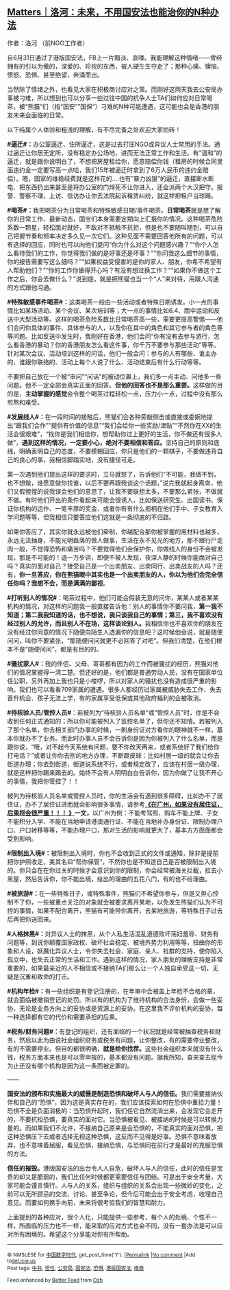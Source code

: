 <!--1594202238000-->
[Matters｜洛河：未来，不用国安法也能治你的N种办法](https://chinadigitaltimes.net/chinese/2020/07/%e6%b4%9b%e6%b2%b3%ef%bc%9a%e6%9c%aa%e6%9d%a5%ef%bc%8c%e4%b8%8d%e7%94%a8%e5%9b%bd%e5%ae%89%e6%b3%95%e4%b9%9f%e8%83%bd%e6%b2%bb%e4%bd%a0%e7%9a%84n%e7%a7%8d%e5%8a%9e%e6%b3%95/)
------

<p>作者：洛河 （前NGO工作者）</p><p>自6月31日通过了港版国安法，FB上一片黯淡、哀嚎。我能理解这种情绪——曾经拥有的引以为傲的，深爱的、珍视的东西，被人硬生生夺走了；那种心痛、懊恼、愤怒、恐惧、甚至绝望，奔涌而出。</p><p>当然除了情绪之外，也看见大家在积极商讨应对之策。而刚好这两天我去公安局办事被刁难，所以想到也可以分享一些过往中国的抗争人士TA们如何应对日常喝茶，被“熊猫”们（指“国安””国保“）刁难的N种可能遭遇，这可能也会是香港的朋友未来会面临的日常。</p><p>以下纯属个人体验和粗浅的理解，有不尽完备之处欢迎大家拍砖！</p><p><strong>#逼迁#：</strong>办公室逼迁、住所逼迁，这是过去打压NGO或异议人士常用的手法。通过逼迁让你居无定所，没有稳定办公场地，进而无法正常工作和生活。有“温和”的逼迁，就是跟你说明白了，不想把房屋租给你，愿意赔偿你钱（租房的时候合同里面违约金一定要写高一点哈，我们15年被逼迁时拿到了6万人民币的违约金赔偿）。嗯，国家的维稳经费就是这样花的&#8230;.也有&#8221;暴力凶狠&#8221;的逼迁，直接断水断电、把东西扔出来甚至是将办公室的门焊死不让你进入，还会派两个大汉把守。报警、警察不理，上访、信访办让你去法院起诉租赁纠纷，就这样把租户当球踢。</p><p><strong>#喝茶#：</strong>我把喝茶分为日常喝茶和特殊敏感日期/事件喝茶。<strong>日常喝茶</strong>就是想了解你的日常工作、最新动态，国宝们本身需要定期向上汇报你的情况。这种喝茶危险系数一颗星，轻松面对就好，不敌对不抵触不抗拒，但是也不要随叫随到，可以自己把握节奏和频率决定多久见一次它们。这种见面不需要回答他所有的问题，可以有选择的回应，同时也可以向他们提问“你为什么对这个问题感兴趣？”“你个人怎么看待我们的工作，你觉得我们做的是好事还是坏事？”“你问我这么细节的事情，你的报告需要写这么细吗？”“如果权益受侵害的是你的家人、朋友，你希不希望有人帮助他们？”“你的工作你做得开心吗？有没有想过换工作？”“如果你不做这个工作之后，你会去做什么？”说到底，就是把熊猫也当一个“人”来对待，用跟人沟通的方式跟他沟通。</p><p><strong>#特殊敏感事件喝茶#：</strong>这类喝茶一般由一些活动或者特殊日期诱发。小一点的事情比如某场活动、某个会议、某次培训等；大一点的事情比如6.4、雨伞运动和反送中大型活动等。这样的喝茶危险系数比日常喝茶高一些，需要更提高警惕——他们会问你具体的事件、具体参与的人，以及你在其中的角色和其它参与者的角色等等问题。比如反送中发生时，我刚好在香港，他们会问“你有没有去参与游行，怎么看香港的暴动？你的香港朋友怎么看这件事，你千万不要参与那些活动”等等。针对某次会议、活动培训这样的问话，他们一般会问：参与的人有哪些、谁主办的、谁跟你联络的、活动上每个人说了什么、活动结束后有什么行动等等。</p><p>不要把自己放在一个被“审问”“问话”的被动位置上，我们多一点主动、问他多一些问题。他不一定全部会真实正面的回答。<strong>但他的回答也不是那么重要。</strong>这样做的目的是，<strong>主动掌握的感觉</strong>会令整个喝茶过程轻松一点，压力小一点，过程中没有那么煎熬和难受。</p><p><strong>#发展线人#：</strong>在一段时间的接触后，熊猫们会各种旁敲侧击或直接或委婉地提出“跟我们合作”“提供有价值的信息”“我们会给你一些奖励/津贴”“不然你在XX的生活会很艰难”，“找你是我们相信你，想帮助你过上更好的生活，你不做还有很多人做”，<strong>遇到这样的情况，一定要小心，绝对不要相信和答应。</strong>坚持自己的原则和底线，明确表明自己的态度，不要模糊回应，你只是他们的一颗棋子，不要做违背自己的良心的事，我相信脚踏实地，没有捷径可走。</p><p>第一次遇到他们提出这样的要求时，立马就怒了，告诉他们“不可能，我做不到，也不想做，谁愿意做你找谁，以后不要再跟我谈这个话题，”说完我就起身离席，他们又假惺惺的说我误会他们的意思了，让我不要联想太多，不要那么紧张，不做就不做。有时他们开出的条件看起来可能会很诱人，比如保送研究生、出国读书、保证你机构的运作、一笔丰厚的奖金、或者你有有什么把柄在他们手中、子女教育入学问题等等，但我相信只要答应他们这就是一条彻底的不归路。</p><p>如果你答应了，其实你就永远被他们牵制，你越配合那你被掌握的黑材料也越多，永远无法抽身，不能光明磊落的做人做事，生活在永不见光的地方，那不跟行尸走肉一般，不觉得恐怖和痛苦吗？不要觉得他们会保护你，你做线人的身份不会被发现，那是不可能的！退一万步讲，即便不被人发现，夜深人静的时候你能面对自己吗？真实的面对自己？接受自己是一个出卖朋友、出卖同行、出卖战友的人吗？还有，<strong>你一旦答应，你在熊猫眼中其实也是一个出卖朋友的人，你以为他们会完全信任你吗？我想不会，而是满满的鄙视</strong>。</p><p><strong>#打听别人的情况#</strong>：喝茶过程中，他们可能会假装无意的问你，某某人或者某某机构的情况，对这样的问题我一般直接告诉他：别人的事情你不要问我，<strong>第一我不知道；第二我我知道的话，也不想说，我只谈我自己的事情；第三，我不喜欢没有经过别人的允许，而且别人不在场，这样谈论别人。</strong>我相信你也不喜欢你的朋友在没有经过你同意的情况下随便向陌生人透漏你的信息吧？这时候他会说，就是随便问问，叫你不要紧张，“那随便问问就更不必回答了对吧”。但我们清楚，在他们根本不是“随便问问”，都是有目的的。</p><p><strong>#骚扰家人#：</strong>我的伴侣、父母、哥哥都有因为的工作而被骚扰的经历，熊猫对他们的情况掌握得一清二楚。但还好的是，他们都是普通劳动人民，没有在国家单位任公职，另外再加上我也只是小喽啰，所以对家人的骚扰也没有造成很严重的影响。我们也可以看看709家属的遭遇。很多人都经历过家属被威胁失去工作、失去晋升机会、孩子无法上学，有的家属享受低保或其他政府福利的会被取消。</p><p><strong>#待核验人员/管控人员#</strong>：若被列为“待核验人员名单”或“管控人员”时，你是不会收到任何正式通知的；所以你可能被列入了监控名单了，但你还不知情。若被列入了那个名单，你去相关部门办事的时候，一刷身份证对方看你的眼神就不一样，基本你就办不了业务。而此时办事人员不会告诉你是因为你被列入了什么名单，而是跟你说，“哦，对不起今天系统有问题，要不你改天再来，或者系统好了我们给你打电话？”或者让你你去别的地方办理，不断踢皮球：比如村居一级的就会让你去街道办理；你去到街道，街道说系统不行，或者规定改了，应该在村居一级办理，就是这样把你踢来踢去的。始终不会有人明明白白告诉你，因为你做了让我不开心的事情，我把你管控了！！</p><p>被列为待核验人员名单或管控人员时，你的生活会有遇到很多障碍，比如办不了居住证，办不了居住证进而就会影响很多事情，请参考<a href="https://www.sohu.com/a/202849875_268959" target="_blank" rel="noopener noreferrer"><strong>《在广州，如果没有居住证，后果将会很严重！！！ 》</strong></a><strong>一文，</strong>以广州为例：不能考驾照、购车不能上牌、子女不能积分入学、不能在当地申请港澳通行证、不能在当地补办身份证、限制办理户口、户口转移等等，不能办理户口，那对生活的影响就更大了，基本方方面面都会受到影响。</p><p><strong>#限制出入境#：</strong>被限制出入境时，你也不会收到正式的文件或通知，除非是提前把你护照收走，美其名曰“帮你保管”，不然你也是不知道自己是否被限制出入境的。你只会在在你过关的时候才会意识到你的限制，你会经常被海关拦截，拉去小黑屋，然后告诉你，你不能出境，给出的理由的五花八门，有的也不给理由。</p><p><strong>#被旅游#：</strong>在一些特殊日子，或特殊事件，熊猫们不希望你参与，但是又担心控制不了你，一些被重点关注的对象就会被要求离开某地，以免发生熊猫们认为不可控的事情，如果不配合离开，熊猫有可能带你离开，去某地旅游，等特殊日子过去后再把你送回来。</p><p><strong>#人格抹黑#：</strong>对异议人士的抹黑，从个人私生活混乱道德败坏荡妇羞辱、财务有问题等，到说你颠覆国家政权、破坏社会稳定、被境外势力利用等等，扭曲你的形象和人设，妖魔化异议人士，令你失去社会、家庭、亲人、社群的支持，使你陷入孤立中，也失去正常的生活和工作。遇到这样的情况，家人朋友的理解支持是非常重要的，如果最亲近的人不相信或不接纳TA们那么让一个人独自承受这一切，无疑是沉重和致命的打击。</p><p><strong>#机构年检#：</strong>有一些组织是有登记注册的，在年审中会被盖上年检不合格的章，就会面临被撤销登记的处罚。所以有的机构为了维持机构的合法身份，会做一些妥协，无论是业务方向上的妥协或是资源上的妥协。在这里我不评价机构的妥协，每一种选择都有它的代价和需要承担的后果。</p><p><strong>#税务/财务问题#：</strong>有登记的组织，还有面临的一个状况就是经常被抽查税务和财务，然后以此为由说社会组织财务或税务有问题，让你整改，有的需要停业整改，有的不需要停业。但目的都很明确，<strong>就是给你找茬。</strong>这些社会组织本来就没有什么钱，税务方面本来也是可以零申报的，基本都没有问题。据我所知，查来查去现今为止还没有哪个机构是因为这一条而被定罪的。</p><p>&#8212;&#8212;</p><p><strong>国安法的颁布和实施最大的威慑是制造恐惧和破坏人与人的信任。</strong>我们需要接纳伙伴和自己的“恐惧”，因为这是真实存在的，我们应该探索如何在恐惧中重拾力量！恐惧不全是负面消极的：当恐惧升起时，我们任它自然流淌出来，会发现它会走开的，不要抗拒恐惧，要真实的面对它。当恐惧被看见、被接纳的时候是可以转换力量的。而如果我们不允许，不接纳自己原来是会恐惧的，不能真实的面对恐惧，把这种恐惧压下去或者选择无视这种恐惧，这反而不见得是好事。恐惧不意味着放弃，也不意味着屈服，看见恐惧，接纳恐惧，与恐惧同在前行才是最好的克服恐惧的方法。</p><p><strong>信任的摧毁。</strong>港版国安法的出台令人人自危，破坏人与人的信任，此时的信任是宝贵的却又是脆弱的，我们比任何时候都更需要信任与团结。可是出于安全考量，大家可能会谨言慎行。人与人的关系，组织与组织的关系会出现一些微妙的变化，之前可以无所顾忌的交流、讨论、甚至争论，但今后可能会出于安全考虑，收埋自己意见。而要如何携手向前，未来将很考验我们的智慧和耐力。</p><p>上面提到的各种应对，很个人化，只能提供一些参考，每个人的处境、个性不一样，所面临的压力也不一样，能采取的应对方式也会不同，没有一套办法是可以应对所有困境的。希望这个分享能对你有所帮助。</p><hr /><p><small>&copy; NMSLESE for <a href="https://chinadigitaltimes.net/chinese">中国数字时代</a>, get_post_time('Y'). |<a href="https://chinadigitaltimes.net/chinese/2020/07/%e6%b4%9b%e6%b2%b3%ef%bc%9a%e6%9c%aa%e6%9d%a5%ef%bc%8c%e4%b8%8d%e7%94%a8%e5%9b%bd%e5%ae%89%e6%b3%95%e4%b9%9f%e8%83%bd%e6%b2%bb%e4%bd%a0%e7%9a%84n%e7%a7%8d%e5%8a%9e%e6%b3%95/">Permalink</a> |<a href="https://chinadigitaltimes.net/chinese/2020/07/%e6%b4%9b%e6%b2%b3%ef%bc%9a%e6%9c%aa%e6%9d%a5%ef%bc%8c%e4%b8%8d%e7%94%a8%e5%9b%bd%e5%ae%89%e6%b3%95%e4%b9%9f%e8%83%bd%e6%b2%bb%e4%bd%a0%e7%9a%84n%e7%a7%8d%e5%8a%9e%e6%b3%95/#comments">No comment</a> |Add to<a href="http://del.icio.us/post?url=https://chinadigitaltimes.net/chinese/2020/07/%e6%b4%9b%e6%b2%b3%ef%bc%9a%e6%9c%aa%e6%9d%a5%ef%bc%8c%e4%b8%8d%e7%94%a8%e5%9b%bd%e5%ae%89%e6%b3%95%e4%b9%9f%e8%83%bd%e6%b2%bb%e4%bd%a0%e7%9a%84n%e7%a7%8d%e5%8a%9e%e6%b3%95/&amp;title=Matters｜洛河：未来，不用国安法也能治你的N种办法">del.icio.us</a><br/>Post tags: <a href="https://chinadigitaltimes.net/chinese/tag/%e4%b8%ad%e5%85%b1/" rel="tag">中共</a>, <a href="https://chinadigitaltimes.net/chinese/tag/%e4%bf%a1%e4%bb%bb/" rel="tag">信任</a>, <a href="https://chinadigitaltimes.net/chinese/tag/%e5%85%ac%e5%ae%89%e5%b1%80/" rel="tag">公安局</a>, <a href="https://chinadigitaltimes.net/chinese/tag/%e5%9b%bd%e5%ae%89%e6%b3%95/" rel="tag">国安法</a>, <a href="https://chinadigitaltimes.net/chinese/tag/%e6%81%90%e6%83%a7/" rel="tag">恐惧</a>, <a href="https://chinadigitaltimes.net/chinese/tag/%e6%b8%af%e7%89%88%e5%9b%bd%e5%ae%89%e6%b3%95/" rel="tag">港版国安法</a>, <a href="https://chinadigitaltimes.net/chinese/tag/%e7%bb%b4%e7%a8%b3/" rel="tag">维稳</a><br/></small></p><p><small>Feed enhanced by <a href='http://planetozh.com/blog/my-projects/wordpress-plugin-better-feed-rss/'>Better Feed</a> from  <a href='http://planetozh.com/blog/'>Ozh</a></small></p>
